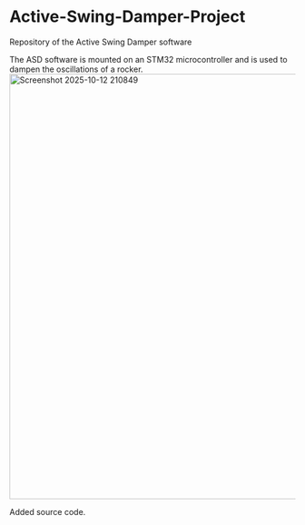 
# Active-Swing-Damper-Project
Repository of the Active Swing Damper software

The ASD software is mounted on an STM32 microcontroller and is used to dampen the oscillations of a rocker.
<img width="1095" height="749" alt="Screenshot 2025-10-12 210849" src="https://github.com/user-attachments/assets/a85aaeb2-58ab-42b9-9fa4-9776cc3cdd03" />

Added source code.
